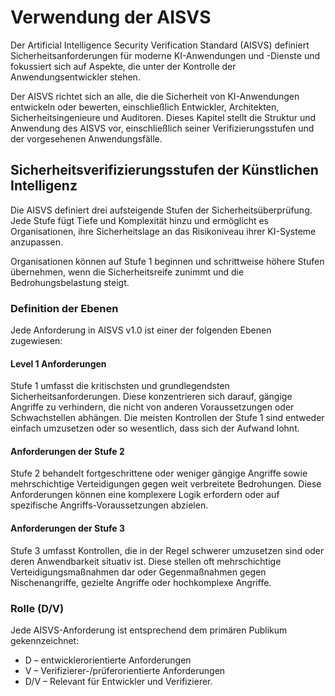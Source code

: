 # Verwendung der AISVS

Der Artificial Intelligence Security Verification Standard (AISVS) definiert Sicherheitsanforderungen für moderne KI-Anwendungen und -Dienste und fokussiert sich auf Aspekte, die unter der Kontrolle der Anwendungsentwickler stehen.

Der AISVS richtet sich an alle, die die Sicherheit von KI-Anwendungen entwickeln oder bewerten, einschließlich Entwickler, Architekten, Sicherheitsingenieure und Auditoren. Dieses Kapitel stellt die Struktur und Anwendung des AISVS vor, einschließlich seiner Verifizierungsstufen und der vorgesehenen Anwendungsfälle.

## Sicherheitsverifizierungsstufen der Künstlichen Intelligenz

Die AISVS definiert drei aufsteigende Stufen der Sicherheitsüberprüfung. Jede Stufe fügt Tiefe und Komplexität hinzu und ermöglicht es Organisationen, ihre Sicherheitslage an das Risikoniveau ihrer KI-Systeme anzupassen.

Organisationen können auf Stufe 1 beginnen und schrittweise höhere Stufen übernehmen, wenn die Sicherheitsreife zunimmt und die Bedrohungsbelastung steigt.

### Definition der Ebenen

Jede Anforderung in AISVS v1.0 ist einer der folgenden Ebenen zugewiesen:

#### Level 1 Anforderungen

Stufe 1 umfasst die kritischsten und grundlegendsten Sicherheitsanforderungen. Diese konzentrieren sich darauf, gängige Angriffe zu verhindern, die nicht von anderen Voraussetzungen oder Schwachstellen abhängen. Die meisten Kontrollen der Stufe 1 sind entweder einfach umzusetzen oder so wesentlich, dass sich der Aufwand lohnt.

#### Anforderungen der Stufe 2

Stufe 2 behandelt fortgeschrittene oder weniger gängige Angriffe sowie mehrschichtige Verteidigungen gegen weit verbreitete Bedrohungen. Diese Anforderungen können eine komplexere Logik erfordern oder auf spezifische Angriffs-Voraussetzungen abzielen.

#### Anforderungen der Stufe 3

Stufe 3 umfasst Kontrollen, die in der Regel schwerer umzusetzen sind oder deren Anwendbarkeit situativ ist. Diese stellen oft mehrschichtige Verteidigungsmaßnahmen dar oder Gegenmaßnahmen gegen Nischenangriffe, gezielte Angriffe oder hochkomplexe Angriffe.

### Rolle (D/V)

Jede AISVS-Anforderung ist entsprechend dem primären Publikum gekennzeichnet:

* D – entwicklerorientierte Anforderungen
* V – Verifizierer-/prüferorientierte Anforderungen
* D/V – Relevant für Entwickler und Verifizierer.

